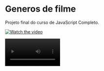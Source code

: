# Generos de filme
Projeto final do curso de JavaScript Completo.

[![Watch the video](https://img.youtube.com/vi/T-D1KVIuvjA/maxresdefault.jpg)](https://youtu.be/vFChd5Mlr6Q) 

<video src='[your URL here](https://youtu.be/vFChd5Mlr6Q)' width=180/>
  
https://vanessazanotti.github.io/generos-de-filme/
